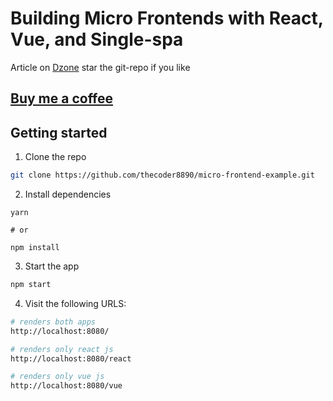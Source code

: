 # Building Micro Frontends with React, Vue, and Single-spa

Article on [Dzone](https://dzone.com/articles/building-micro-frontends-with-single-spa-and-react) star the git-repo if you like 

## [Buy me a coffee](https://www.paypal.me/MayurIngleIN)

## Getting started

1. Clone the repo

```sh
git clone https://github.com/thecoder8890/micro-frontend-example.git
```

2. Install dependencies

```
yarn

# or

npm install
```

3. Start the app

```sh
npm start
```

4. Visit the following URLS:

```sh
# renders both apps
http://localhost:8080/

# renders only react js 
http://localhost:8080/react

# renders only vue js
http://localhost:8080/vue
```
